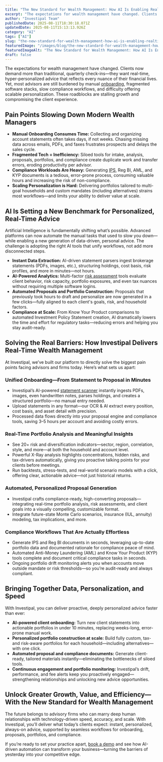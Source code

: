 ```yaml
---
title: "The New Standard for Wealth Management: How AI Is Enabling Real-Time, Personalized Advice"
excerpt: "The expectations for wealth management have changed. Clients now demand more than traditional, quarterly check-ins-they want real-time, hyper-personalized advice that reflects every nuance of their financial lives."
author: "Investipal Team"
publishedDate: 2025-08-11T18:30:18.071Z
updatedDate: 2025-08-11T15:13:13.926Z
category: "AI"
tags: ["AI"]
slug: "the-new-standard-for-wealth-management-how-ai-is-enabling-realtime-personalized-advice"
featuredImage: "/images/blog/the-new-standard-for-wealth-management-how-ai-is-enabling-realtime-personalized-advice__68936cc54e5c48deb6bfcc92_5_20Common_20Bottlenecks_20in_20Financial_20Advisor_20Sales_20and_20How_20to_20Fix_20Them_20_19_.png"
featuredImageAlt: "The New Standard for Wealth Management: How AI Is Enabling Real-Time, Personalized Advice"
draft: false
---
```

<p id="">The expectations for wealth management have changed. Clients now demand more than traditional, quarterly check-ins—they want real-time, hyper-personalized advice that reflects every nuance of their financial lives. Yet, most advisors are still burdened by manual <a href="/blog/category/onboarding">onboarding</a>, fragmented software stacks, slow compliance workflows, and difficulty offering scalable personalization. These roadblocks are stalling growth and compromising the client experience.</p><h2 id="">Pain Points Slowing Down Modern Wealth Managers</h2><ul id=""><li id=""><strong id="">Manual Onboarding Consumes Time:</strong> Collecting and organizing account statements often takes days, if not weeks. Chasing missing data across emails, PDFs, and faxes frustrates prospects and delays the sales cycle.</li><li id=""><strong id="">Fragmented Tech = Inefficiency:</strong> Siloed tools for intake, analysis, proposals, portfolios, and compliance create duplicate work and transfer errors, eroding productivity per advisor.</li><li id=""><strong id="">Compliance Workloads Are Heavy:</strong> Generating <a href="/features/investment-policy-statements">IPS</a>, Reg BI, AML, and KYP documents is a tedious, error-prone process, consuming valuable hours and increasing the risk of non-compliance.</li><li id=""><strong id="">Scaling Personalization is Hard:</strong> Delivering portfolios tailored to multi-goal households and custom mandates (including alternatives) strains most workflows—and limits your ability to deliver value at scale.</li></ul><h2 id="">AI Is Setting a New Benchmark for Personalized, Real-Time Advice</h2><p id="">Artificial Intelligence is fundamentally shifting what’s possible. Advanced platforms can now automate the manual tasks that used to slow you down—while enabling a new generation of data-driven, personal advice. The challenge is adopting the right AI tools that unify workflows, not add more disconnected steps.</p><ul id=""><li id=""><strong id="">Instant Data Extraction:</strong> AI-driven statement parsers ingest brokerage statements (PDFs, images, etc.), structuring holdings, cost basis, risk profiles, and more in minutes—not hours.</li><li id=""><strong id="">AI-Powered Analytics:</strong> Multi-factor <a href="/features/risk-management">risk assessment</a> tools evaluate client behavior, risk capacity, portfolio exposures, and even tax nuances without requiring multiple software logins.</li><li id=""><strong id="">Automated Proposals and Portfolio Construction:</strong> Proposals that previously took hours to draft and personalize are now generated in a few clicks—fully aligned to each client's goals, risk, and household factors.</li><li id=""><strong id="">Compliance at Scale:</strong> From Know Your Product comparisons to automated Investment Policy Statement creation, AI dramatically lowers the time and effort for regulatory tasks—reducing errors and helping you stay audit-ready.</li></ul><h2 id="">Solving the Real Barriers: How Investipal Delivers Real-Time Wealth Management</h2><p id="">At Investipal, we’ve built our platform to directly solve the biggest pain points facing advisors and firms today. Here’s what sets us apart:</p><h3 id="">Unified Onboarding—From Statement to Proposal in Minutes</h3><ul id=""><li id="">Investipal’s AI-powered <a href="/features/automated-statement-scanner">statement scanner</a> instantly ingests PDFs, images, even handwritten notes, parses holdings, and creates a structured portfolio—no manual entry needed.</li><li id="">Upload statements in any format—our OCR & AI extract every position, cost basis, and asset detail with precision.</li><li id="">Processed data flows directly into your proposal engine and compliance tools, saving 3–5 hours per account and avoiding costly errors.</li></ul><h3 id="">Real-Time Portfolio Analysis and Meaningful Insights</h3><ul id=""><li id="">See 20+ risk and diversification indicators—sector, region, correlation, style, and more—at both the household and account level.</li><li id="">Powerful X-Ray analysis highlights concentrations, hidden risks, and tax-drivers automatically, giving you proactive talking points for your clients before meetings.</li><li id="">Run backtests, stress-tests, and real-world scenario models with a click, offering clear, actionable advice—not just historical returns.</li></ul><h3 id="">Automated, Personalized Proposal Generation</h3><ul id=""><li id="">Investipal crafts compliance-ready, high-converting proposals—integrating real-time portfolio analysis, risk assessments, and client goals into a visually compelling, customizable format.</li><li id="">Integrate future-state Monte Carlo scenarios, insurance (IUL, annuity) modeling, tax implications, and more.</li></ul><h3 id="">Compliance Workflows That Are Actually Effortless</h3><ul id=""><li id="">Generate IPS and Reg BI documents in seconds, leveraging up-to-date portfolio data and documented rationale for compliance peace of mind.</li><li id="">Automated Anti-Money Laundering (AML)&nbsp;and Know Your Product (KYP) tools complete and document critical compliance tasks in seconds.</li><li id="">Ongoing portfolio drift monitoring alerts you when accounts move outside mandate or risk thresholds—so you’re audit-ready and always compliant.</li></ul><h2 id="">Bringing Together Data, Personalization, and Speed</h2><p id="">With Investipal, you can deliver proactive, deeply personalized advice faster than ever:</p><ul id=""><li id=""><strong id="">AI-powered client onboarding:</strong> Turn new client statements into actionable portfolios in under 10 minutes, replacing weeks-long, error-prone manual work.</li><li id=""><strong id="">Personalized portfolio construction at scale:</strong> Build fully custom, tax- and risk-aware portfolios for each household—including alternatives—with one click.</li><li id=""><strong id="">Automated proposal and compliance documents:</strong> Generate client-ready, tailored materials instantly—eliminating the bottlenecks of siloed tools.</li><li id=""><strong id="">Continuous engagement and portfolio monitoring:</strong> Investipal’s drift, performance, and fee alerts keep you proactively engaged—strengthening relationships and unlocking new advice opportunities.</li></ul><h2 id="">Unlock Greater Growth, Value, and Efficiency—With the New Standard for Wealth Management</h2><p id="">The future belongs to advisory firms who can marry deep human relationships with technology-driven speed, accuracy, and scale. With Investipal, you’ll deliver what today’s clients expect: instant, personalized, always-on advice, supported by seamless workflows for onboarding, proposals, portfolios, and compliance.</p><p id="">If you’re ready to set your practice apart, <a href="/book-a-demo" rel="nofollow" id="">book a demo</a> and see how AI-driven automation can transform your business—turning the barriers of yesterday into your competitive edge.</p>